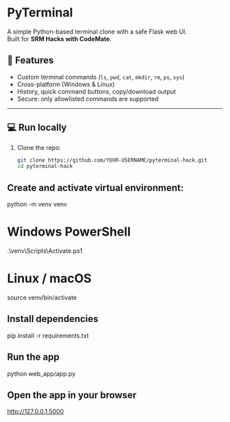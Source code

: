 # PyTerminal

A simple Python-based terminal clone with a safe Flask web UI.  
Built for **SRM Hacks with CodeMate**.

## 🚀 Features
- Custom terminal commands (`ls`, `pwd`, `cat`, `mkdir`, `rm`, `ps`, `sys`)
- Cross-platform (Windows & Linux)
- History, quick command buttons, copy/download output
- Secure: only allowlisted commands are supported

---

## 💻 Run locally

1. Clone the repo:
   ```bash
   git clone https://github.com/YOUR-USERNAME/pyterminal-hack.git
   cd pyterminal-hack


## Create and activate virtual environment:
python -m venv venv
# Windows PowerShell
.\venv\Scripts\Activate.ps1
# Linux / macOS
source venv/bin/activate

## Install dependencies
pip install -r requirements.txt

## Run the app
python web_app/app.py

## Open the app in your browser
http://127.0.0.1:5000
